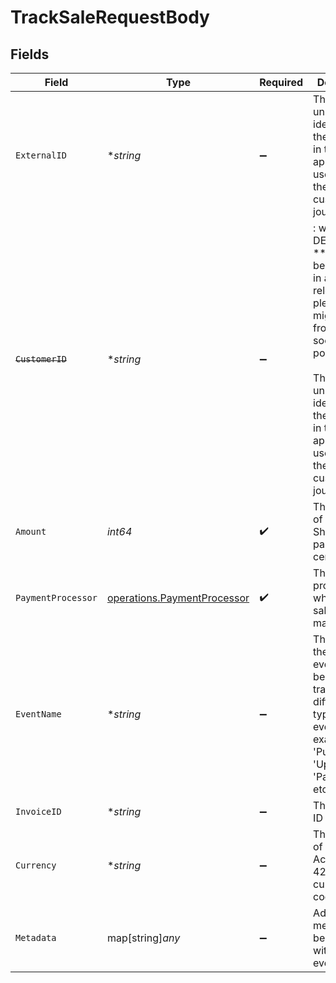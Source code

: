 # TrackSaleRequestBody


## Fields

| Field                                                                                                                                                                                                                                      | Type                                                                                                                                                                                                                                       | Required                                                                                                                                                                                                                                   | Description                                                                                                                                                                                                                                | Example                                                                                                                                                                                                                                    |
| ------------------------------------------------------------------------------------------------------------------------------------------------------------------------------------------------------------------------------------------ | ------------------------------------------------------------------------------------------------------------------------------------------------------------------------------------------------------------------------------------------ | ------------------------------------------------------------------------------------------------------------------------------------------------------------------------------------------------------------------------------------------ | ------------------------------------------------------------------------------------------------------------------------------------------------------------------------------------------------------------------------------------------ | ------------------------------------------------------------------------------------------------------------------------------------------------------------------------------------------------------------------------------------------ |
| `ExternalID`                                                                                                                                                                                                                               | **string*                                                                                                                                                                                                                                  | :heavy_minus_sign:                                                                                                                                                                                                                         | This is the unique identifier for the customer in the client's app. This is used to track the customer's journey.                                                                                                                          |                                                                                                                                                                                                                                            |
| ~~`CustomerID`~~                                                                                                                                                                                                                           | **string*                                                                                                                                                                                                                                  | :heavy_minus_sign:                                                                                                                                                                                                                         | : warning: ** DEPRECATED **: This will be removed in a future release, please migrate away from it as soon as possible.<br/><br/>This is the unique identifier for the customer in the client's app. This is used to track the customer's journey. |                                                                                                                                                                                                                                            |
| `Amount`                                                                                                                                                                                                                                   | *int64*                                                                                                                                                                                                                                    | :heavy_check_mark:                                                                                                                                                                                                                         | The amount of the sale. Should be passed in cents.                                                                                                                                                                                         |                                                                                                                                                                                                                                            |
| `PaymentProcessor`                                                                                                                                                                                                                         | [operations.PaymentProcessor](../../models/operations/paymentprocessor.md)                                                                                                                                                                 | :heavy_check_mark:                                                                                                                                                                                                                         | The payment processor via which the sale was made.                                                                                                                                                                                         |                                                                                                                                                                                                                                            |
| `EventName`                                                                                                                                                                                                                                | **string*                                                                                                                                                                                                                                  | :heavy_minus_sign:                                                                                                                                                                                                                         | The name of the sale event. It can be used to track different types of event for example 'Purchase', 'Upgrade', 'Payment', etc.                                                                                                            | Purchase                                                                                                                                                                                                                                   |
| `InvoiceID`                                                                                                                                                                                                                                | **string*                                                                                                                                                                                                                                  | :heavy_minus_sign:                                                                                                                                                                                                                         | The invoice ID of the sale.                                                                                                                                                                                                                |                                                                                                                                                                                                                                            |
| `Currency`                                                                                                                                                                                                                                 | **string*                                                                                                                                                                                                                                  | :heavy_minus_sign:                                                                                                                                                                                                                         | The currency of the sale. Accepts ISO 4217 currency codes.                                                                                                                                                                                 |                                                                                                                                                                                                                                            |
| `Metadata`                                                                                                                                                                                                                                 | map[string]*any*                                                                                                                                                                                                                           | :heavy_minus_sign:                                                                                                                                                                                                                         | Additional metadata to be stored with the sale event.                                                                                                                                                                                      |                                                                                                                                                                                                                                            |